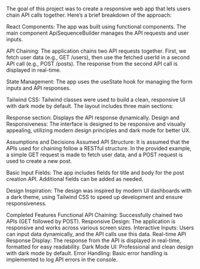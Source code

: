 The goal of this project was to create a responsive web app that lets users chain API calls together. Here’s a brief breakdown of the approach:

React Components: The app was built using functional components. The main component ApiSequenceBuilder manages the API requests and user inputs.

API Chaining: The application chains two API requests together. First, we fetch user data (e.g., GET /users), then use the fetched userId in a second API call (e.g., POST /posts). The response from the second API call is displayed in real-time.

State Management: The app uses the useState hook for managing the form inputs and API responses.

Tailwind CSS: Tailwind classes were used to build a clean, responsive UI with dark mode by default. The layout includes three main sections:

Response section: Displays the API response dynamically.
Design and Responsiveness: The interface is designed to be responsive and visually appealing, utilizing modern design principles and dark mode for better UX.


Assumptions and Decisions
Assumed API Structure: It is assumed that the APIs used for chaining follow a RESTful structure. In the provided example, a simple GET request is made to fetch user data, and a POST request is used to create a new post.

Basic Input Fields: The app includes fields for title and body for the post creation API. Additional fields can be added as needed.

Design Inspiration: The design was inspired by modern UI dashboards with a dark theme, using Tailwind CSS to speed up development and ensure responsiveness.


Completed Features
Functional API Chaining: Successfully chained two APIs (GET followed by POST).
Responsive Design: The application is responsive and works across various screen sizes.
Interactive Inputs: Users can input data dynamically, and the API calls use this data.
Real-time API Response Display: The response from the API is displayed in real-time, formatted for easy readability.
Dark Mode UI: Professional and clean design with dark mode by default.
Error Handling: Basic error handling is implemented to log API errors in the console.